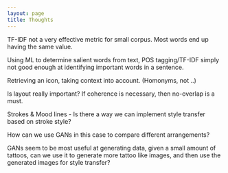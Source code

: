 ```yaml
---
layout: page
title: Thoughts
---
```


TF-IDF not a very effective metric for small corpus. Most words end up having the same value.

Using ML to determine salient words from text, POS tagging/TF-IDF simply not good enough at identifying important words in a sentence.

Retrieving an icon, taking context into account. (Homonyms, not ..)

Is layout really important? If coherence is necessary, then no-overlap is a must.

Strokes & Mood lines - Is there a way we can implement style transfer based on stroke style?

How can we use GANs in this case to compare different arrangements?

GANs seem to be most useful at generating data, given a small amount of tattoos, can we use it to generate more tattoo like images, and then use the generated images for style transfer?